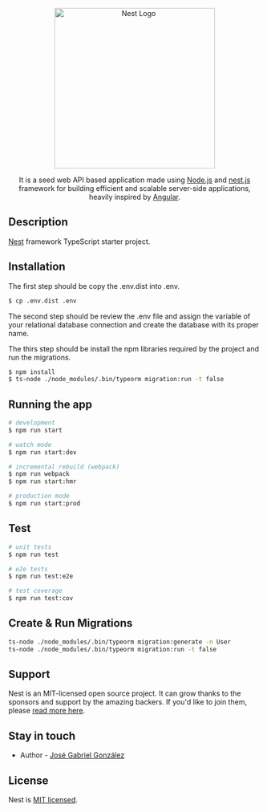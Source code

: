 <p align="center">
  <a href="http://nestjs.com/" target="blank"><img src="https://nestjs.com/img/logo_text.svg" width="320" alt="Nest Logo" /></a>
</p>

[travis-image]: https://api.travis-ci.org/nestjs/nest.svg?branch=master
[travis-url]: https://travis-ci.org/nestjs/nest
[linux-image]: https://img.shields.io/travis/nestjs/nest/master.svg?label=linux
[linux-url]: https://travis-ci.org/nestjs/nest
  
  <p align="center">It is a seed web API based application made using <a href="http://nodejs.org" target="blank">Node.js</a> and <a href="https://nestjs.com">nest.js</a> framework for building efficient and scalable server-side applications, heavily inspired by <a href="https://angular.io" target="blank">Angular</a>.</p>

## Description

[Nest](https://github.com/nestjs/nest) framework TypeScript starter project.

## Installation

The first step should be copy the .env.dist into .env.

```bash
$ cp .env.dist .env
```

The second step should be review the .env file and assign the variable of your relational database connection and create the database with its proper name.

The thirs step should be install the npm libraries required by the project and run the migrations.

```bash
$ npm install
$ ts-node ./node_modules/.bin/typeorm migration:run -t false
```

## Running the app

```bash
# development
$ npm run start

# watch mode
$ npm run start:dev

# incremental rebuild (webpack)
$ npm run webpack
$ npm run start:hmr

# production mode
$ npm run start:prod
```

## Test

```bash
# unit tests
$ npm run test

# e2e tests
$ npm run test:e2e

# test coverage
$ npm run test:cov
```
## Create & Run Migrations

```sh
ts-node ./node_modules/.bin/typeorm migration:generate -n User
ts-node ./node_modules/.bin/typeorm migration:run -t false
````

## Support

Nest is an MIT-licensed open source project. It can grow thanks to the sponsors and support by the amazing backers. If you'd like to join them, please [read more here](https://docs.nestjs.com/support).

## Stay in touch

- Author - [José Gabriel González](https://github.com/sinner)

## License

  Nest is [MIT licensed](LICENSE).
